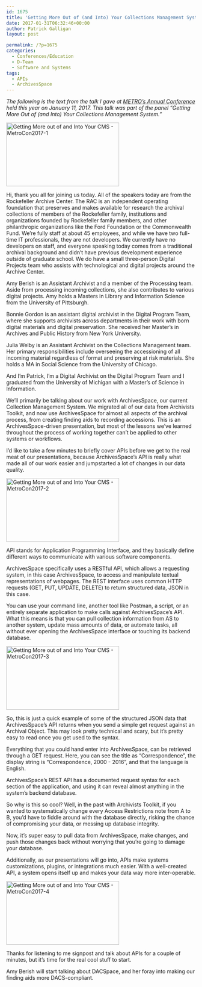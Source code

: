 ```yaml
---
id: 1675
title: 'Getting More Out of (and Into) Your Collections Management System: Introduction and APIs'
date: 2017-01-31T06:32:46+00:00
author: Patrick Galligan
layout: post

permalink: /?p=1675
categories:
  - Conferences/Education
  - D-Team
  - Software and Systems
tags:
  - APIs
  - ArchivesSpace
---
```

_The following is the text from the talk I gave at [METRO’s Annual Conference](http://metro.org/events/794/) held this year on January 11, 2017. This talk was part of the panel “Getting More Out of (and Into) Your Collections Management System.”_

<!--more-->

[<img class="aligncenter size-medium wp-image-1681" src="http://blog.rockarch.org/wp-content/uploads/2017/01/Getting-More-out-of-and-Into-Your-CMS-MetroCon2017-1-300x169.jpg" alt="Getting More out of and Into Your CMS - MetroCon2017-1" width="300" height="169" srcset="http://blog.rockarch.org/wp-content/uploads/2017/01/Getting-More-out-of-and-Into-Your-CMS-MetroCon2017-1-300x169.jpg 300w, http://blog.rockarch.org/wp-content/uploads/2017/01/Getting-More-out-of-and-Into-Your-CMS-MetroCon2017-1-768x432.jpg 768w, http://blog.rockarch.org/wp-content/uploads/2017/01/Getting-More-out-of-and-Into-Your-CMS-MetroCon2017-1-1024x576.jpg 1024w, http://blog.rockarch.org/wp-content/uploads/2017/01/Getting-More-out-of-and-Into-Your-CMS-MetroCon2017-1-500x281.jpg 500w" sizes="(max-width: 300px) 100vw, 300px" />](http://blog.rockarch.org/wp-content/uploads/2017/01/Getting-More-out-of-and-Into-Your-CMS-MetroCon2017-1.jpg)

<span style="font-weight: 400;">Hi, thank you all for joining us today. All of the speakers today are from the Rockefeller Archive Center. The RAC is </span><span style="font-weight: 400;">an independent operating foundation that preserves and makes available for research the archival collections of members of the Rockefeller family, institutions and organizations founded by Rockefeller family members, and other philanthropic organizations like the Ford Foundation or the Commonwealth Fund. We’re fully staff at about 45 employees, and while we have two full-time IT professionals, they are not developers. We currently have no developers on staff, and everyone speaking today comes from a traditional archival background and didn’t have previous development experience outside of graduate school. We do have a small three-person Digital Projects team who assists with technological and digital projects around the Archive Center.</span>

<span style="font-weight: 400;">Amy Berish is an Assistant Archivist and a member of the Processing team. Aside from processing incoming collections, she also contributes to various digital projects. Amy holds a Masters in Library and Information Science from the University of Pittsburgh.</span>

<span style="font-weight: 400;">Bonnie Gordon is an assistant digital archivist in the Digital Program Team, where she supports archivists across departments in their work with born digital materials and digital preservation. She received her Master’s in Archives and Public History from New York University.</span>

<span style="font-weight: 400;">Julia Welby is an Assistant Archivist on the Collections Management team. Her primary responsibilities include overseeing the accessioning of all incoming material regardless of format and preserving at risk materials. She holds a MA in Social Science from the University of Chicago.</span>

<span style="font-weight: 400;">And I’m Patrick, I’m a Digital Archivist on the Digital Program Team and I graduated from the University of Michigan with a Master’s of Science in Information.</span>

<span style="font-weight: 400;">We’ll primarily be talking about our work with ArchivesSpace, our current Collection Management System. We migrated all of our data from Archivists Toolkit, and now use ArchivesSpace for almost all aspects of the archival process, from creating finding aids to recording accessions. This is an ArchivesSpace-driven presentation, but most of the lessons we’ve learned throughout the process of working together can’t be applied to other systems or workflows.</span>

<span style="font-weight: 400;">I’d like to take a few minutes to briefly cover APIs before we get to the real meat of our presentations, because ArchivesSpace’s API is really what made all of our work easier and jumpstarted a lot of changes in our data quality.</span>

[<img class="aligncenter size-medium wp-image-1680" src="http://blog.rockarch.org/wp-content/uploads/2017/01/Getting-More-out-of-and-Into-Your-CMS-MetroCon2017-2-300x169.jpg" alt="Getting More out of and Into Your CMS - MetroCon2017-2" width="300" height="169" srcset="http://blog.rockarch.org/wp-content/uploads/2017/01/Getting-More-out-of-and-Into-Your-CMS-MetroCon2017-2-300x169.jpg 300w, http://blog.rockarch.org/wp-content/uploads/2017/01/Getting-More-out-of-and-Into-Your-CMS-MetroCon2017-2-768x432.jpg 768w, http://blog.rockarch.org/wp-content/uploads/2017/01/Getting-More-out-of-and-Into-Your-CMS-MetroCon2017-2-1024x576.jpg 1024w, http://blog.rockarch.org/wp-content/uploads/2017/01/Getting-More-out-of-and-Into-Your-CMS-MetroCon2017-2-500x281.jpg 500w" sizes="(max-width: 300px) 100vw, 300px" />](http://blog.rockarch.org/wp-content/uploads/2017/01/Getting-More-out-of-and-Into-Your-CMS-MetroCon2017-2.jpg)

<span style="font-weight: 400;">API stands for Application Programming Interface, and they basically define different ways to communicate with various software components.</span>

<span style="font-weight: 400;">ArchivesSpace specifically uses a RESTful API, which allows a requesting system, in this case ArchivesSpace, to access and manipulate textual representations of webpages. The REST interface uses common HTTP requests (GET, PUT, UPDATE, DELETE) to return structured data, JSON in this case. </span>

<span style="font-weight: 400;">You can use your command line, another tool like Postman, a script, or an entirely separate application to make calls against ArchivesSpace’s API. What this means is that you can pull collection information from AS to another system, update mass amounts of data, or automate tasks, all without ever opening the ArchivesSpace interface or touching its backend database.</span>

[<img class="aligncenter size-medium wp-image-1679" src="http://blog.rockarch.org/wp-content/uploads/2017/01/Getting-More-out-of-and-Into-Your-CMS-MetroCon2017-3-300x169.jpg" alt="Getting More out of and Into Your CMS - MetroCon2017-3" width="300" height="169" srcset="http://blog.rockarch.org/wp-content/uploads/2017/01/Getting-More-out-of-and-Into-Your-CMS-MetroCon2017-3-300x169.jpg 300w, http://blog.rockarch.org/wp-content/uploads/2017/01/Getting-More-out-of-and-Into-Your-CMS-MetroCon2017-3-768x432.jpg 768w, http://blog.rockarch.org/wp-content/uploads/2017/01/Getting-More-out-of-and-Into-Your-CMS-MetroCon2017-3-1024x576.jpg 1024w, http://blog.rockarch.org/wp-content/uploads/2017/01/Getting-More-out-of-and-Into-Your-CMS-MetroCon2017-3-500x281.jpg 500w" sizes="(max-width: 300px) 100vw, 300px" />](http://blog.rockarch.org/wp-content/uploads/2017/01/Getting-More-out-of-and-Into-Your-CMS-MetroCon2017-3.jpg)

<span style="font-weight: 400;">So, this is just a quick example of some of the structured JSON data that ArchivesSpace’s API returns when you send a simple get request against an Archival Object. This may look pretty technical and scary, but it’s pretty easy to read once you get used to the syntax.</span>

<span style="font-weight: 400;">Everything that you could hand enter into ArchivesSpace, can be retrieved through a GET request. Here, you can see the title as “Correspondence”, the display string is “Correspondence, 2000 - 2016”, and that the language is English. </span>
  
<span style="font-weight: 400;">ArchivesSpace’s REST API has a documented request syntax for each section of the application, and using it can reveal almost anything in the system’s backend database.</span>

<span style="font-weight: 400;">So why is this so cool? Well, in the past with Archivists Toolkit, if you wanted to systematically change every Access Restrictions note from A to B, you’d have to fiddle around with the database directly, risking the chance of compromising your data, or messing up database integrity.</span>

<span style="font-weight: 400;">Now, it’s super easy to pull data from ArchivesSpace, make changes, and push those changes back without worrying that you’re going to damage your database.</span>
  
<span style="font-weight: 400;">Additionally, as our presentations will go into, APIs make systems customizations, plugins, or integrations much easier. With a well-created API, a system opens itself up and makes your data way more inter-operable.</span>

[<img class="aligncenter size-medium wp-image-1678" src="http://blog.rockarch.org/wp-content/uploads/2017/01/Getting-More-out-of-and-Into-Your-CMS-MetroCon2017-4-300x169.jpg" alt="Getting More out of and Into Your CMS - MetroCon2017-4" width="300" height="169" srcset="http://blog.rockarch.org/wp-content/uploads/2017/01/Getting-More-out-of-and-Into-Your-CMS-MetroCon2017-4-300x169.jpg 300w, http://blog.rockarch.org/wp-content/uploads/2017/01/Getting-More-out-of-and-Into-Your-CMS-MetroCon2017-4-768x432.jpg 768w, http://blog.rockarch.org/wp-content/uploads/2017/01/Getting-More-out-of-and-Into-Your-CMS-MetroCon2017-4-1024x576.jpg 1024w, http://blog.rockarch.org/wp-content/uploads/2017/01/Getting-More-out-of-and-Into-Your-CMS-MetroCon2017-4-500x281.jpg 500w" sizes="(max-width: 300px) 100vw, 300px" />](http://blog.rockarch.org/wp-content/uploads/2017/01/Getting-More-out-of-and-Into-Your-CMS-MetroCon2017-4.jpg)

<span style="font-weight: 400;">Thanks for listening to me signpost and talk about APIs for a couple of minutes, but it’s time for the real cool stuff to start.</span>
  
<span style="font-weight: 400;">Amy Berish will start talking about DACSpace, and her foray into making our finding aids more DACS-compliant.</span>